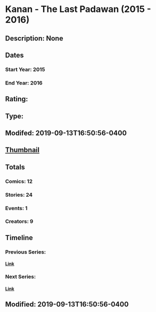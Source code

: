 # Kanan - The Last Padawan (2015 - 2016)
## Description: None
## Dates
### Start Year: 2015
### End Year: 2016
## Rating: 
## Type: 
## Modifed: 2019-09-13T16:50:56-0400
## [Thumbnail](http://i.annihil.us/u/prod/marvel/i/mg/f/b0/553ab11383703.jpg)
## Totals
### Comics: 12
### Stories: 24
### Events: 1
### Creators: 9
## Timeline
### Previous Series: 
#### [Link]()
### Next Series: 
#### [Link]()
## Modified: 2019-09-13T16:50:56-0400